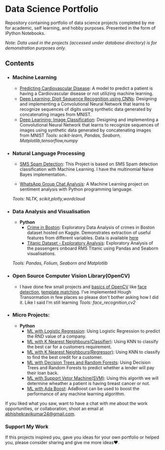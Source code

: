 # Data Science Portfolio
Repository containing portfolio of data science projects completed by me for academic, self learning, and hobby purposes. Presented in the form of iPython Notebooks.

_Note: Data used in the projects (accessed under database directory) is for demonstration purposes only._

## Contents

- ### Machine Learning

	- [Predicting Cardiovascular Disease](https://github.com/geijinchan/Data-science-Notebooks/blob/main/Cardiovascular.ipynb): A model to predict a patient is having a Cardiovascular disease or not utilizing machine learning.
	- [Deep Learning: Digit Sequence Recognition using CNNs](https://github.com/geijinchan/Data-science-Notebooks/blob/main/Neural%20Network/Digit%20Recognition%20MNIST%20Sequence.ipynb):  Designing and implementing a Convolutional Neural Network that learns to recognize sequences of digits using synthetic data generated by concatenating images from MNIST.
	- [Deep Learining: Image Classification](https://github.com/geijinchan/Data-science-Notebooks/blob/main/Neural%20Network/Fashon_MNIST.ipynb): Designing and implementing a Convolutional Neural Network that learns to recognize sequences of images using synthetic data generated by concatenating images from MNIST
	_Tools: scikit-learn, Pandas, Seaborn, Matplotlib,tensorflow,numpy_ 

- ### Natural Language Processing

	- [SMS Spam Detection](https://github.com/geijinchan/Data-science-Notebooks/blob/main/SMS%20Spam%20Detection%20with%20Machine%20Learning.ipynb): This Project is based on SMS Spam detection classification with Machine Learning. I have the multinomial Naive Bayes implementation..

	- [WhatsApp Group Chat Analysis](https://github.com/geijinchan/Data-science-Notebooks/blob/main/WhatsApp%20Chat%20analysis.ipynb): A Machine Learning project on sentiment analysis with Python programming language.
	
	_Tools: NLTK, scikit,plotly,wordcloud_

- ### Data Analysis and Visualisation
	- __Python__
		- [Crime in Boston](https://github.com/geijinchan/Data-science-Notebooks/blob/main/EDA/Crime%20in%20Bostson.ipynb): Exploratory Data Analysis of crimes in Boston dataset hosted on Kaggle. Demonstrates extraction of useful features from different variables. Data is available [here](https://www.kaggle.com/AnalyzeBoston/crimes-in-boston)
		- [Titanic Dataset - Exploratory Analysis](https://github.com/geijinchan/Data-science-Notebooks/blob/main/EDA/titanic.ipynb): Exploratory Analysis of the passengers onboard RMS Titanic using Pandas and Seaborn visualisations.
		
	_Tools: Pandas, Folium, Seaborn and Matplotlib_

- ### Open Source Computer Vision Library(OpenCV)
	- I have done few small projects and [basics of OpenCV](https://github.com/geijinchan/Data-science-Notebooks/blob/main/Open%20CV/Basics.ipynb) like [face detection](https://github.com/geijinchan/Data-science-Notebooks/blob/main/Open%20CV/Face%20Attendence/Face%20matching.ipynb), [template matching](https://github.com/geijinchan/Data-science-Notebooks/blob/main/Open%20CV/Template%20Matching/template_matching.py). I've implemented Hough Transormation in few places so please don't bother asking how I did it. Like I said I'm still learning
	_Tools: face_recognition,cv2_

- ### Micro Projects: 

	- __Python__
		- [ML with Logistic Regression](https://github.com/geijinchan/Data-science-Notebooks/blob/main/ML%20micro%20projects/Linear%20Regression.ipynb): Using Logistic Regression to predict the RND value of a company.
		- [ML with K Nearest Neighbours(Classifier)](https://github.com/geijinchan/Data-science-Notebooks/blob/main/ML%20micro%20projects/KNN(Classifier).ipynb): Using KNN to classify the best car for a customers requirement.
        - [ML with K Nearest Neighbours(Regressor)](https://github.com/geijinchan/Data-science-Notebooks/blob/main/ML%20micro%20projects/KNN(Regressor).ipynb): Using KNN to classify  to find the best credit for a customer.
		- [ML with Decision Trees and Random Forests](https://github.com/geijinchan/Data-science-Notebooks/blob/main/ML%20micro%20projects/Decision%20Trees%20and%20Random%20Forests.ipynb): Using Decision Trees and Random Forests to predict whether a lender will pay their loan back.
		- [ML with Support Vetor Machine(SVM)](https://github.com/geijinchan/Data-science-Notebooks/blob/main/ML%20micro%20projects/Support%20Vector%20Machine(SVM).ipynb): Using this algorith we will determine wheather a patient is having breast cancer or not. 
        - [ML with Ada Boost](https://github.com/geijinchan/Data-science-Notebooks/blob/main/ML%20micro%20projects/Ada%20Boost.ipynb): AdaBoost can be used to boost the performance of any machine learning algorithm.


If you liked what you saw, want to have a chat with me about the work opportunities, or collaboration, shoot an email at abhishekravikumar24@gmail.com. 

### Support My Work

If this projects inspired you, gave you ideas for your own portfolio or helped you, please consider sharing and give me more ideas❤️.   
